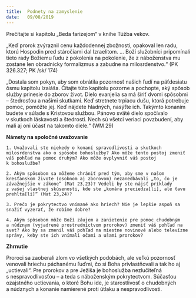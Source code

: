 ```yaml
---
title:  Podnety na zamyslenie
date:   09/08/2019
---
```


Prečítajte si kapitolu „Beda farizejom“ v knihe Túžba vekov.

„Keď prorok zvýraznil cenu každodennej zbožnosti, opakoval len radu, ktorú Hospodin pred stáročiami dal Izraelitom. ... Boží služobníci pripomínali tieto rady Božiemu ľudu z pokolenia na pokolenie, že z náboženstva mu zostane len obradnícky formalizmus a zabudne na milosrdenstvo.“ (PK 326.327; PK /sk/ 174)

„Dostala som pokyn, aby som obrátila pozornosť našich ľudí na päťdesiatu ôsmu kapitolu Izaiáša. Čítajte túto kapitolu pozorne a pochopte, aký spôsob služby prinesie do zborov život. Dielo evanjelia sa má šíriť dvomi spôsobmi – štedrosťou a našimi skutkami. Keď stretnete trpiacu dušu, ktorá potrebuje pomoc, pomôžte jej. Keď nájdete hladných, nasýťte ich. Takýmto konaním budete v súlade s Kristovou službou. Pánovo sväté dielo spočívalo v skutkoch láskavosti a štedrosti. Nech sú všetci veriaci povzbudení, aby mali aj oni účasť na takomto diele.“ (WM 29)

**Námety na spoločné uvažovanie**

`1.	Uvažovali ste niekedy o konaní spravodlivosti a skutkoch milosrdenstva ako o spôsobe bohoslužby? Ako môže tento postoj zmeniť váš pohľad na pomoc druhým? Ako môže ovplyvniť váš postoj k bohoslužbe?`

`2.	Akým spôsobom sa môžeme chrániť pred tým, aby sme v našom kresťanskom živote (osobnom aj zborovom) nezanedbávali „to, čo je závažnejšie v zákone“ (Mat 23,23)? Vedeli by ste nájsť príklady z vašej vlastnej skúsenosti, kde ste „komára preciedza[li], ale ťavu prehĺta[li]“ (Mat 23,24)?`

`3.	Prečo je pokrytectvo vnímané ako hriech? Nie je lepšie aspoň sa snažiť vyzerať, že robíme dobre?`

`4.	Akým spôsobom môže Boží záujem a zanietenie pre pomoc chudobným a núdznym (vyjadrené prostredníctvom prorokov) zmeniť váš pohľad na svet? Ako by sa zmenil váš pohľad na miestne novinové alebo televízne správy, keby ste ich vnímali očami a ušami prorokov?`

**Zhrnutie**

Proroci sa zaoberali zlom vo všetkých podobách, ale veľkú pozornosť venovali hriechu páchanému ľuďmi, čo si Boha privlastňovali a tak ho aj „uctievali“. Pre prorokov a pre Ježiša je bohoslužba nezlučiteľná s nespravodlivosťou – a teda s náboženským pokrytectvom. Súčasťou ozajstného uctievania, o ktoré Bohu ide, je starostlivosť o chudobných a núdznych a konanie namierené proti útlaku a nespravodlivosti.